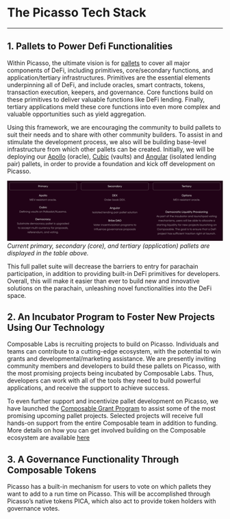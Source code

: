 # The Picasso Tech Stack

---

## 1. Pallets to Power Defi Functionalities

Within Picasso, the ultimate vision is for [pallets](https://docs.substrate.io/v3/runtime/frame/#pallets) 
to cover all major components of DeFi, including primitives, core/secondary 
functions, and application/tertiary infrastructures. Primitives are the 
essential elements underpinning all of DeFi, and include oracles, smart 
contracts, tokens, transaction execution, keepers, and governance. Core 
functions build on these primitives to deliver valuable functions like DeFi 
lending. Finally, tertiary applications meld these core functions into even more 
complex and valuable opportunities such as yield aggregation. 

Using this framework, we are encouraging the community to build pallets to suit 
their needs and to share with other community builders. To assist in and 
stimulate the development process, we also will be building base-level 
infrastructure from which other pallets can be created. Initially, we will be 
deploying our [Apollo](./the-picasso-tech-stack/apollo.md) (oracle), [Cubic](./the-picasso-tech-stack/cubic.md) 
(vaults) and [Angular](./the-picasso-tech-stack/angular.md) (isolated lending 
pair) pallets, in order to provide a foundation and kick off development on 
Picasso.

![the-picasso-tech-stack](./the-picasso-tech-stack.png)
*Current primary, secondary (core), and tertiary (application) pallets are 
displayed in the table above.*

This full pallet suite will decrease the barriers to entry for parachain 
participation, in addition to providing built-in DeFi primitives for developers. 
Overall, this will make it easier than ever to build new and innovative 
solutions on the parachain, unleashing novel functionalities into the DeFi 
space.


## 2. An Incubator Program to Foster New Projects Using Our Technology

Composable Labs is recruiting projects to build on Picasso. Individuals and 
teams can contribute to a cutting-edge ecosystem, with the potential to win 
grants and developmental/marketing assistance. We are presently inviting 
community members and developers to build these pallets on Picasso, with the 
most promising projects being incubated by Composable Labs. Thus, developers can 
work with all of the tools they need to build powerful applications, and receive 
the support to achieve success.

To even further support and incentivize pallet development on Picasso, we have 
launched the [Composable Grant Program](https://grants.composable.finance/) to 
assist some of the most promising upcoming pallet projects. Selected projects 
will receive full hands-on support from the entire Composable team in addition 
to funding. More details on how you can get involved building on the Composable 
ecosystem are available [here](../../ecosystem/build-on-composable-ecosystem-development.md)


## 3. A Governance Functionality Through Composable Tokens

Picasso has a built-in mechanism for users to vote on which pallets they want to 
add to a run time on Picasso. This will be accomplished through Picasso’s native 
tokens PICA, which also act to provide token holders with governance votes.

